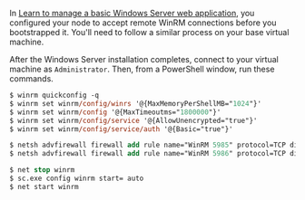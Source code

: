 In [Learn to manage a basic Windows Server web application](/manage-a-web-app/windows), you configured your node to accept remote WinRM connections before you bootstrapped it. You'll need to follow a similar process on your base virtual machine.

After the Windows Server installation completes, connect to your virtual machine as `Administrator`. Then, from a PowerShell window, run these commands.

```ps
$ winrm quickconfig -q
$ winrm set winrm/config/winrs '@{MaxMemoryPerShellMB="1024"}'
$ winrm set winrm/config '@{MaxTimeoutms="1800000"}'
$ winrm set winrm/config/service '@{AllowUnencrypted="true"}'
$ winrm set winrm/config/service/auth '@{Basic="true"}'

$ netsh advfirewall firewall add rule name="WinRM 5985" protocol=TCP dir=in localport=5985 action=allow
$ netsh advfirewall firewall add rule name="WinRM 5986" protocol=TCP dir=in localport=5986 action=allow

$ net stop winrm
$ sc.exe config winrm start= auto
$ net start winrm
```